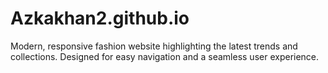 # Azkakhan2.github.io
Modern, responsive fashion website highlighting the latest trends and collections. Designed for easy navigation and a seamless user experience.
